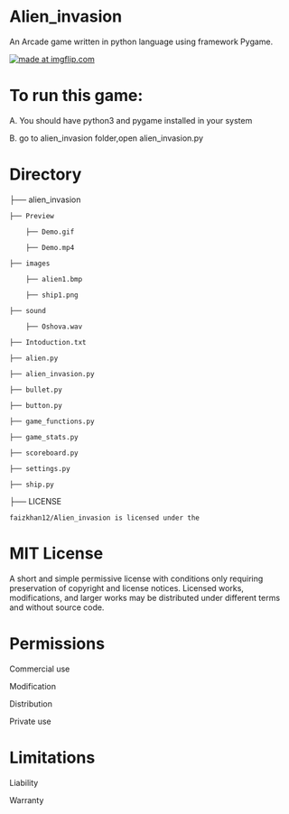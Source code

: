 # Alien_invasion
An Arcade game written in python language using framework Pygame.

<a href="https://imgflip.com/gif/2e1hyf"><img src="https://i.imgflip.com/2e1hyf.gif" title="made at imgflip.com"/></a>

# To run this game:

 A. You should have python3 and pygame installed in your system

 B. go to alien_invasion folder,open alien_invasion.py
 
 
 # Directory
 
├── alien_invasion

    ├── Preview
    
        ├── Demo.gif
        
        ├── Demo.mp4
  
    ├── images
    
        ├── alien1.bmp
        
        ├── ship1.png
        
    ├── sound
    
        ├── Oshova.wav
    
    ├── Intoduction.txt
    
    ├── alien.py
    
    ├── alien_invasion.py
    
    ├── bullet.py
    
    ├── button.py
    
    ├── game_functions.py
    
    ├── game_stats.py
    
    ├── scoreboard.py
    
    ├── settings.py
    
    ├── ship.py
    
├── LICENSE
    
    faizkhan12/Alien_invasion is licensed under the

# MIT License
A short and simple permissive license with conditions only requiring preservation of copyright and license notices. Licensed works, modifications, and larger works may be distributed under different terms and without source code.
  
  
# Permissions

 Commercial use
 
 Modification
 
 Distribution
 
 Private use
 
 
 # Limitations
 
 Liability
 
 Warranty
